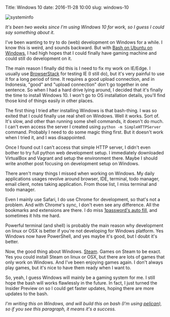 Title: Windows 10
date: 2016-11-28 10:00
slug: windows-10

![systeminfo](https://s3-ap-southeast-1.amazonaws.com/s.kriwil.com/www/0298-systeminfo_big_annotate.png "systeminfo")

_It's been two weeks since I'm using Windows 10 for work, so I guess I could
say something about it._

I've been wanting to try to do (web) development on Windows for a while. I know
this is weird, and sounds backward. But with [Bash on Ubuntu on Windows][windows-bash],
I had high hopes that I could finally have gaming machine and could still do
development on it.

The main reason I finally did this is I need to fix my work on IE/Edge. I usually
use [BrowserStack](https://www.browserstack.com/) for testing IE (I still do), but
it's very painful to use it for a long period of time. It requires a good upload
connection, and in Indonesia, "good" and "upload connection" don't go together
in one sentence. So when I had a hard drive lying around, I decided that it's
finally the time to install Windows 10. I won't go to OS installation details,
you'll find those kind of things easily in other places.

The first thing I tried after installing Windows is that bash-thing. I was so
exited that I could finally use real shell on Windows. Well it works. Sort of.
It's slow, and other than running some shell commands, it doesn't do much. I
can't even access the server I created using `python -m SimpleHTTPServer` command.
Probably I need to do some magic thing first. But it doesn't work when I tried
it, and I was disappointed.

Once I found out I can't access that simple HTTP server, I didn't even bother
to try full python web development setup. I immediately downloaded VirtualBox
and Vagrant and setup the environment there. Maybe I should write another
post focusing on development setup on Windows.

There aren't many things I missed when working on Windows. My daily applications
usages revolve around browser, IDE, terminal, todo manager, email client, notes
taking application. From those list, I miss terminal and todo manager.

Even I mainly use Safari, I do use Chrome for development, so that's not a problem.
And with Chrome's sync, I don't even see any difference. All the bookmarks and
extensions are there. I do miss [1password's auto fill][1password-autofill], and
sometimes it hits me hard.

Powerful terminal (and shell) is probably the main reason why development on linux
or OSX is better if you're not developing for Windows platform. Yes Windows now
have PowerShell, and yes maybe it's good, but I doubt it's better.

Now, the good thing about Windows. [Steam][steam]. Games on Steam to be exact.
Yes you could install Steam on linux or OSX, but there are lots of games that only
work on Windows. And I've been enjoying games again. I don't always play games,
but it's nice to have them ready when I want to.

So, yeah, I guess Windows will mainly be a gaming system for me. I still hope the
bash will works flawlessly in the future. In fact, I just turned the Insider Preview
on so I could get faster updates, hoping there are more updates to the bash.

_I'm writing this on Windows, and will build this on bash (I'm using [pelican][Pelican]),
so if you see this paragraph, it means it's a success._

[windows-bash]: https://msdn.microsoft.com/en-us/commandline/wsl/about
[1password-autofill]: https://discussions.agilebits.com/discussion/5007/auto-fill-in-windows
[steam]: http://store.steampowered.com/
[pelican]: https://github.com/getpelican/pelican

